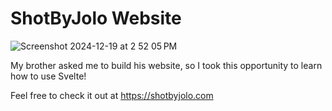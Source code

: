 # ShotByJolo Website

![Screenshot 2024-12-19 at 2 52 05 PM](https://github.com/user-attachments/assets/2436d330-06ad-4d23-bbdb-017e9832cb75)

My brother asked me to build his website, so I took this opportunity to learn how to use Svelte!

Feel free to check it out at https://shotbyjolo.com
